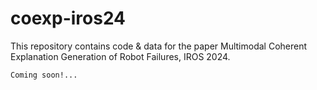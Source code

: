 # coexp-iros24
This repository contains code & data for the paper Multimodal Coherent Explanation Generation of Robot Failures, IROS 2024.


`Coming soon!...`
